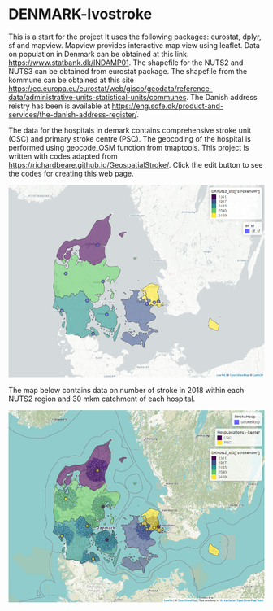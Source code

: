 # DENMARK-lvostroke
This is a start for the project
It uses the following packages: eurostat, dplyr, sf and mapview. Mapview provides interactive map view using leaflet. Data on population in Denmark can be obtained at this link. https://www.statbank.dk/INDAMP01. The shapefile for the NUTS2 and NUTS3 can be obtained from eurostat package. The shapefile from the kommune can be obtained at this site https://ec.europa.eu/eurostat/web/gisco/geodata/reference-data/administrative-units-statistical-units/communes. The Danish address reistry has been is available at https://eng.sdfe.dk/product-and-services/the-danish-address-register/.

The data for the hospitals in demark contains comprehensive stroke unit (CSC) and primary stroke centre (PSC). The geocoding of the hospital is performed using geocode_OSM function from tmaptools. This project is written with codes adapted from https://richardbeare.github.io/GeospatialStroke/. Click the edit button to see the codes for creating this web page. 


[![denmark hospital](./denmark_stroke_nuts2.png)](./denmark_stroke_nuts2.html)

The map below contains data on number of stroke in 2018 within each NUTS2 region and 30 mkm catchment of each hospital.

[![denmark stroke hospital](./denmark_stroke_nuts2_catchment.png)](./denmark_stroke_nuts2_catchment.html)


